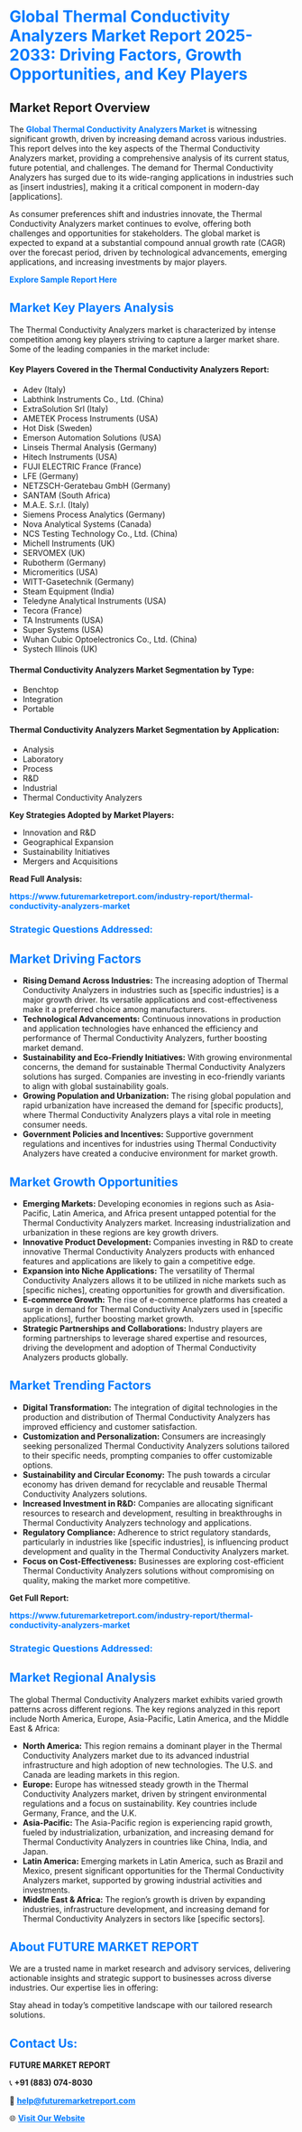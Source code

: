 <h1 style="color: #007BFF;">Global Thermal Conductivity Analyzers Market Report 2025-2033: Driving Factors, Growth Opportunities, and Key Players</h1>

<section id="overview">
<h2>Market Report Overview</h2>
<p>The <a href="https://www.futuremarketreport.com/industry-report/thermal-conductivity-analyzers-market" style="color: #007BFF; text-decoration: none;"><strong>Global Thermal Conductivity Analyzers Market</strong></a> is witnessing significant growth, driven by increasing demand across various industries. This report delves into the key aspects of the Thermal Conductivity Analyzers market, providing a comprehensive analysis of its current status, future potential, and challenges. The demand for Thermal Conductivity Analyzers has surged due to its wide-ranging applications in industries such as [insert industries], making it a critical component in modern-day [applications].</p>
<p>As consumer preferences shift and industries innovate, the Thermal Conductivity Analyzers market continues to evolve, offering both challenges and opportunities for stakeholders. The global market is expected to expand at a substantial compound annual growth rate (CAGR) over the forecast period, driven by technological advancements, emerging applications, and increasing investments by major players.</p>
</section>

<section id="overview">
<p><a href="https://www.futuremarketreport.com/request-sample/reportId=128470" style="color: #007BFF; text-decoration: none;"><strong>Explore Sample Report Here</strong></a></p>
</section>

<section id="key-players">
<h2 style="color: #007BFF;">Market Key Players Analysis</h2>
<p>The Thermal Conductivity Analyzers market is characterized by intense competition among key players striving to capture a larger market share. Some of the leading companies in the market include:</p>
<h4>Key Players Covered in the Thermal Conductivity Analyzers Report:</h4>
<ul><li>Adev (Italy)</li><li>Labthink Instruments Co., Ltd. (China)</li><li>ExtraSolution Srl (Italy)</li><li>AMETEK Process Instruments (USA)</li><li>Hot Disk (Sweden)</li><li>Emerson Automation Solutions (USA)</li><li>Linseis Thermal Analysis (Germany)</li><li>Hitech Instruments (USA)</li><li>FUJI ELECTRIC France (France)</li><li>LFE (Germany)</li><li>NETZSCH-Geratebau GmbH (Germany)</li><li>SANTAM (South Africa)</li><li>M.A.E. S.r.l. (Italy)</li><li>Siemens Process Analytics (Germany)</li><li>Nova Analytical Systems (Canada)</li><li>NCS Testing Technology Co., Ltd. (China)</li><li>Michell Instruments (UK)</li><li>SERVOMEX (UK)</li><li>Rubotherm (Germany)</li><li>Micromeritics (USA)</li><li>WITT-Gasetechnik (Germany)</li><li>Steam Equipment (India)</li><li>Teledyne Analytical Instruments (USA)</li><li>Tecora (France)</li><li>TA Instruments (USA)</li><li>Super Systems (USA)</li><li>Wuhan Cubic Optoelectronics Co., Ltd. (China)</li><li>Systech Illinois (UK)</li></ul>
<h4>Thermal Conductivity Analyzers Market Segmentation by Type:</h4>
<ul><li>Benchtop</li><li>Integration</li><li>Portable</li></ul>

<h4>Thermal Conductivity Analyzers Market Segmentation by Application:</h4>
<ul><li>Analysis</li><li>Laboratory</li><li>Process</li><li>R&amp;D</li><li>Industrial</li><li>Thermal Conductivity Analyzers</li></ul>
<p><strong>Key Strategies Adopted by Market Players:</strong></p>
<ul>
<li>Innovation and R&D</li>
<li>Geographical Expansion</li>
<li>Sustainability Initiatives</li>
<li>Mergers and Acquisitions</li>
</ul>
</section>

<section>
<p><strong>Read Full Analysis: </strong></p><a href="https://www.futuremarketreport.com/industry-report/thermal-conductivity-analyzers-market" style="color: #007BFF; text-decoration: none;"><strong>https://www.futuremarketreport.com/industry-report/thermal-conductivity-analyzers-market</strong></a>
<h3 style="color: #007BFF;">Strategic Questions Addressed:</h3>
</section>

<section id="driving-factors">
<h2 style="color: #007BFF;">Market Driving Factors</h2>
<ul>
<li><strong>Rising Demand Across Industries:</strong> The increasing adoption of Thermal Conductivity Analyzers in industries such as [specific industries] is a major growth driver. Its versatile applications and cost-effectiveness make it a preferred choice among manufacturers.</li>
<li><strong>Technological Advancements:</strong> Continuous innovations in production and application technologies have enhanced the efficiency and performance of Thermal Conductivity Analyzers, further boosting market demand.</li>
<li><strong>Sustainability and Eco-Friendly Initiatives:</strong> With growing environmental concerns, the demand for sustainable Thermal Conductivity Analyzers solutions has surged. Companies are investing in eco-friendly variants to align with global sustainability goals.</li>
<li><strong>Growing Population and Urbanization:</strong> The rising global population and rapid urbanization have increased the demand for [specific products], where Thermal Conductivity Analyzers plays a vital role in meeting consumer needs.</li>
<li><strong>Government Policies and Incentives:</strong> Supportive government regulations and incentives for industries using Thermal Conductivity Analyzers have created a conducive environment for market growth.</li>
</ul>
</section>

<section id="growth-opportunities">
<h2 style="color: #007BFF;">Market Growth Opportunities</h2>
<ul>
<li><strong>Emerging Markets:</strong> Developing economies in regions such as Asia-Pacific, Latin America, and Africa present untapped potential for the Thermal Conductivity Analyzers market. Increasing industrialization and urbanization in these regions are key growth drivers.</li>
<li><strong>Innovative Product Development:</strong> Companies investing in R&D to create innovative Thermal Conductivity Analyzers products with enhanced features and applications are likely to gain a competitive edge.</li>
<li><strong>Expansion into Niche Applications:</strong> The versatility of Thermal Conductivity Analyzers allows it to be utilized in niche markets such as [specific niches], creating opportunities for growth and diversification.</li>
<li><strong>E-commerce Growth:</strong> The rise of e-commerce platforms has created a surge in demand for Thermal Conductivity Analyzers used in [specific applications], further boosting market growth.</li>
<li><strong>Strategic Partnerships and Collaborations:</strong> Industry players are forming partnerships to leverage shared expertise and resources, driving the development and adoption of Thermal Conductivity Analyzers products globally.</li>
</ul>
</section>

<section id="trending-factors">
<h2 style="color: #007BFF;">Market Trending Factors</h2>
<ul>
<li><strong>Digital Transformation:</strong> The integration of digital technologies in the production and distribution of Thermal Conductivity Analyzers has improved efficiency and customer satisfaction.</li>
<li><strong>Customization and Personalization:</strong> Consumers are increasingly seeking personalized Thermal Conductivity Analyzers solutions tailored to their specific needs, prompting companies to offer customizable options.</li>
<li><strong>Sustainability and Circular Economy:</strong> The push towards a circular economy has driven demand for recyclable and reusable Thermal Conductivity Analyzers solutions.</li>
<li><strong>Increased Investment in R&D:</strong> Companies are allocating significant resources to research and development, resulting in breakthroughs in Thermal Conductivity Analyzers technology and applications.</li>
<li><strong>Regulatory Compliance:</strong> Adherence to strict regulatory standards, particularly in industries like [specific industries], is influencing product development and quality in the Thermal Conductivity Analyzers market.</li>
<li><strong>Focus on Cost-Effectiveness:</strong> Businesses are exploring cost-efficient Thermal Conductivity Analyzers solutions without compromising on quality, making the market more competitive.</li>
</ul>
</section>

<section>
<p><strong>Get Full Report: </strong></p><a href="https://www.futuremarketreport.com/industry-report/thermal-conductivity-analyzers-market" style="color: #007BFF; text-decoration: none;"><strong>https://www.futuremarketreport.com/industry-report/thermal-conductivity-analyzers-market</strong></a>
<h3 style="color: #007BFF;">Strategic Questions Addressed:</h3>
</section>


<section id="regional-analysis">
<h2 style="color: #007BFF;">Market Regional Analysis</h2>
<p>The global Thermal Conductivity Analyzers market exhibits varied growth patterns across different regions. The key regions analyzed in this report include North America, Europe, Asia-Pacific, Latin America, and the Middle East & Africa:</p>
<ul>
<li><strong>North America:</strong> This region remains a dominant player in the Thermal Conductivity Analyzers market due to its advanced industrial infrastructure and high adoption of new technologies. The U.S. and Canada are leading markets in this region.</li>
<li><strong>Europe:</strong> Europe has witnessed steady growth in the Thermal Conductivity Analyzers market, driven by stringent environmental regulations and a focus on sustainability. Key countries include Germany, France, and the U.K.</li>
<li><strong>Asia-Pacific:</strong> The Asia-Pacific region is experiencing rapid growth, fueled by industrialization, urbanization, and increasing demand for Thermal Conductivity Analyzers in countries like China, India, and Japan.</li>
<li><strong>Latin America:</strong> Emerging markets in Latin America, such as Brazil and Mexico, present significant opportunities for the Thermal Conductivity Analyzers market, supported by growing industrial activities and investments.</li>
<li><strong>Middle East & Africa:</strong> The region’s growth is driven by expanding industries, infrastructure development, and increasing demand for Thermal Conductivity Analyzers in sectors like [specific sectors].</li>
</ul>
</section>

<footer>
<h2 style="color: #007BFF;">About FUTURE MARKET REPORT</h2>
<p>We are a trusted name in market research and advisory services, delivering actionable insights and strategic support to businesses across diverse industries. Our expertise lies in offering:</p>

<p>Stay ahead in today’s competitive landscape with our tailored research solutions.</p>

<h2 style="color: #007BFF;">Contact Us:</h2>
<p><strong>FUTURE MARKET REPORT</strong></p>
<p>📞 <strong>+91 (883) 074-8030</strong></p>
<p>📧 <strong><a href="mailto:help@futuremarketreport.com" style="color: #007BFF;">help@futuremarketreport.com</a></strong></p>
<p>🌐 <strong><a href="https://www.futuremarketreport.com/" style="color: #007BFF;">Visit Our Website</a></strong></p>
</footer>